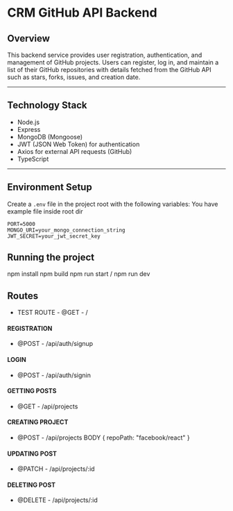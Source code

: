 # CRM GitHub API Backend

## Overview

This backend service provides user registration, authentication, and management of GitHub projects. Users can register, log in, and maintain a list of their GitHub repositories with details fetched from the GitHub API such as stars, forks, issues, and creation date.

---

## Technology Stack

- Node.js
- Express
- MongoDB (Mongoose)
- JWT (JSON Web Token) for authentication
- Axios for external API requests (GitHub)
- TypeScript

---

## Environment Setup

Create a `.env` file in the project root with the following variables:
You have example file inside root dir

```env
PORT=5000
MONGO_URI=your_mongo_connection_string
JWT_SECRET=your_jwt_secret_key
```

## Running the project

npm install
npm build
npm run start / npm run dev

## Routes

- TEST ROUTE - @GET - /

#### REGISTRATION

- @POST - /api/auth/signup

#### LOGIN

- @POST - /api/auth/signin

#### GETTING POSTS

- @GET - /api/projects

#### CREATING PROJECT

- @POST - /api/projects BODY { repoPath: "facebook/react" }

#### UPDATING POST

- @PATCH - /api/projects/:id

#### DELETING POST

- @DELETE - /api/projects/:id
